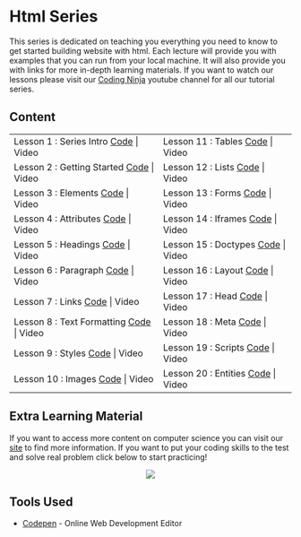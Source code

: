 # Html Series

This series is dedicated on teaching you everything you need to know to get started building website with html. Each lecture will provide you with examples that you can run from your local machine. It will also provide you with links for more in-depth learning materials. If you want to watch our lessons please visit our [Coding Ninja](http://www.youtube.com/channel/UCGwVjl5fbIp6Z363IgJZl8A) youtube channel for all our tutorial series.

## Content

<table>
  <tr>
    <td>Lesson 1 : Series Intro <a href="https://github.com/codingninja-dev/html-course-notes/tree/master/Html%20Series/01.%20Series%20Intro">Code</a> | Video</td>
    <td>Lesson 11 : Tables <a href="https://github.com/codingninja-dev/html-course-notes/tree/master/Html%20Series/11.%20Tables">Code</a> | Video</td>
  </tr>
  <tr>
    <td>Lesson 2 : Getting Started <a href="https://github.com/codingninja-dev/html-course-notes/tree/master/Html%20Series/02.%20Getting%20Started">Code</a> | Video</td>
    <td>Lesson 12 : Lists <a href="https://github.com/codingninja-dev/html-course-notes/tree/master/Html%20Series/12.%20Lists">Code</a> | Video</td>
  </tr>
  <tr>
    <td>Lesson 3 : Elements <a href="https://github.com/codingninja-dev/html-course-notes/tree/master/Html%20Series/03.%20Elements">Code</a> | Video</td>
    <td>Lesson 13 : Forms <a href="https://github.com/codingninja-dev/html-course-notes/tree/master/Html%20Series/13.%20Forms">Code</a> | Video</td>
  </tr>
  <tr>
    <td>Lesson 4 : Attributes <a href="https://github.com/codingninja-dev/html-course-notes/tree/master/Html%20Series/04.%20Attributes">Code</a> | Video</td>
    <td>Lesson 14 : Iframes <a href="https://github.com/codingninja-dev/html-course-notes/tree/master/Html%20Series/14.%20Iframes">Code</a> | Video</td>
  </tr>
  <tr>
    <td>Lesson 5 : Headings <a href="https://github.com/codingninja-dev/html-course-notes/tree/master/Html%20Series/05.%20Headings">Code</a> | Video</td>
    <td>Lesson 15 : Doctypes <a href="https://github.com/codingninja-dev/html-course-notes/tree/master/Html%20Series/15.%20Doctypes">Code</a> | Video</td>
  </tr>
  <tr>
    <td>Lesson 6 : Paragraph <a href="https://github.com/codingninja-dev/html-course-notes/tree/master/Html%20Series/06.%20Paragraph">Code</a> | Video</td>
    <td>Lesson 16 : Layout <a href="https://github.com/codingninja-dev/html-course-notes/tree/master/Html%20Series/16.%20Layout">Code</a> | Video</td>
  </tr>
  <tr>
    <td>Lesson 7 : Links <a href="https://github.com/codingninja-dev/html-course-notes/tree/master/Html%20Series/07.%20Links">Code</a> | Video</td>
    <td>Lesson 17 : Head <a href="https://github.com/codingninja-dev/html-course-notes/tree/master/Html%20Series/17.%20Head">Code</a> | Video</td>
  </tr>
  <tr>
    <td>Lesson 8 : Text Formatting <a href="https://github.com/codingninja-dev/html-course-notes/tree/master/Html%20Series/08.%20Text%20Formatting">Code</a> | Video</td>
    <td>Lesson 18 : Meta <a href="https://github.com/codingninja-dev/html-course-notes/tree/master/Html%20Series/18.%20Meta">Code</a> | Video</td>
  </tr>
  <tr>
    <td>Lesson 9 : Styles <a href="https://github.com/codingninja-dev/html-course-notes/tree/master/Html%20Series/09.%20Styles">Code</a> | Video</td>
    <td>Lesson 19 : Scripts <a href="https://github.com/codingninja-dev/html-course-notes/tree/master/Html%20Series/19.%20Scripts">Code</a> | Video</td>
  </tr>
  <tr>
    <td>Lesson 10 : Images <a href="https://github.com/codingninja-dev/html-course-notes/tree/master/Html%20Series/10.%20Images">Code</a> | Video</td>
    <td>Lesson 20 : Entities <a href="https://github.com/codingninja-dev/html-course-notes/tree/master/Html%20Series/20.%20Entities">Code</a> | Video</td>
  </tr>
</table>

## Extra Learning Material

If you want to access more content on computer science you can visit our [site](https://www.liinks.co/codingninja) to find more information. If you want to put your coding skills to the test and solve real problem click below to start practicing!

<p align = "center">
<a href="https://edabit.com?ref=nelsonlee1" target="_BLANK" rel="nofollow"><img src="https://static.tapfiliate.com/5fcf4fb8f2a93129988852.png?a=86250-326e8e&s=1322662-cbeeac" border="0"></a>
</p>

## Tools Used

* [Codepen](https://codepen.io/) - Online Web Development Editor 

